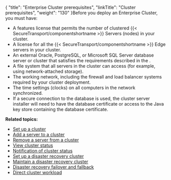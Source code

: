 {
    "title": "Enterprise Cluster prerequisites",
    "linkTitle": "Cluster prerequisites",
    "weight": "130"
}Before you deploy an Enterprise Cluster, you must have:

-   A features license that permits the number of clustered {{< SecureTransport/componentshortname >}} Servers (nodes) in your cluster.
-   A license for all the {{< SecureTransport/componentshortname >}} Edge servers in your cluster.
-   An external Oracle, PostgreSQL, or Microsoft SQL Server database server or cluster that satisfies the requirements described in the .
-   A file system that all servers in the cluster can access (for example, using network-attached storage).
-   The working network, including the firewall and load balancer systems required by your cluster deployment.
-   The time settings (clocks) on all computers in the network synchronized.
-   If a secure connection to the database is used, the cluster server installer will need to have the database certificate or access to the Java key store containing the database certificate.

**Related topics:**

-   <a href="../t_st_setup_cluster" class="MCXref xref">Set up a cluster</a>
-   <a href="../t_st_add_server_to_cluster" class="MCXref xref">Add a server to a cluster</a>
-   <a href="../t_st_remove_server_from_cluster" class="MCXref xref">Remove a server from a cluster</a>
-   <a href="../t_st_view_cluster_status" class="MCXref xref">View cluster status</a>
-   <a href="../t_st_notification_of_cluster_status" class="MCXref xref">Notification of cluster status</a>
-   <a href="../t_st_setup_disaster_recovery_cluster" class="MCXref xref">Set up a disaster recovery cluster</a>
-   <a href="../t_st_maintain_disaster_recovery_cluster" class="MCXref xref">Maintain a disaster recovery cluster</a>
-   <a href="../t_st_dr_failover_fallback" class="MCXref xref">Disaster recovery failover and fallback</a>
-   <a href="../t_st_direct_cluster_workload" class="MCXref xref">Direct cluster workload</a>

